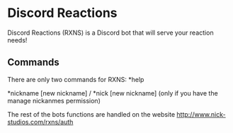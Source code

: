 # Discord Reactions
Discord Reactions (RXNS) is a Discord bot that will serve your reaction needs!

## Commands
There are only two commands for RXNS:
*help

*nickname [new nickname] / *nick [new nickname]
(only if you have the manage nickanmes permission)

The rest of the bots functions are handled on the website
http://www.nick-studios.com/rxns/auth